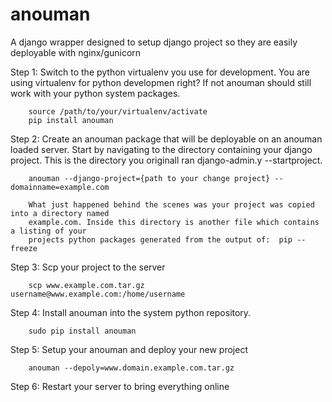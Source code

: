 anouman
======

A django wrapper designed to setup django project so they are easily deployable with nginx/gunicorn



Step 1: Switch to the python virtualenv you use for development.
        You are using virtualenv for python developmen right?  If not anouman should still work
        with your python system packages.

        source /path/to/your/virtualenv/activate
        pip install anouman

Step 2: Create an anouman package that will be deployable on an anouman loaded
        server.  Start by navigating to the directory containing your django project.
        This is the directory you originall ran django-admin.y --startproject.
        

        anouman --django-project={path to your change project} --domainname=example.com

        What just happened behind the scenes was your project was copied into a directory named
        example.com. Inside this directory is another file which contains a listing of your 
        projects python packages generated from the output of:  pip --freeze 

Step 3: Scp your project to the server

        scp www.example.com.tar.gz  username@www.example.com:/home/username

Step 4: Install anouman into the system python repository.

        sudo pip install anouman

Step 5: Setup your anouman and deploy your new project

        anouman --depoly=www.domain.example.com.tar.gz

Step 6: Restart your server to bring everything online
              

